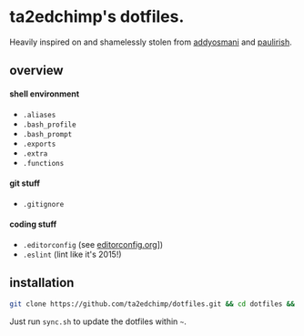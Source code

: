 # ta2edchimp's dotfiles.

Heavily inspired on and shamelessly stolen from [addyosmani](https://github.com/addyosmani/dotfiles) and [paulirish](https://github.com/paulirish/dotfiles).

## overview

#### shell environment
- `.aliases`
- `.bash_profile`
- `.bash_prompt`
- `.exports`
- `.extra`
- `.functions`

#### git stuff
- `.gitignore`

#### coding stuff
- `.editorconfig` (see [editorconfig.org](http://editorconfig.org/)])
- `.eslint` (lint like it's 2015!)

## installation

```bash
git clone https://github.com/ta2edchimp/dotfiles.git && cd dotfiles && ./sync.sh
```

Just run `sync.sh` to update the dotfiles within `~`.
